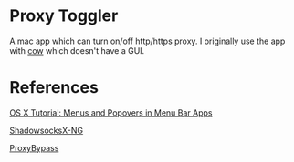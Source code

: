# Proxy Toggler
A mac app which can turn on/off http/https proxy. I originally use the app with [cow](https://github.com/cyfdecyf/cow) which doesn't have a GUI.
# References
[OS X Tutorial: Menus and Popovers in Menu Bar Apps](https://www.raywenderlich.com/98178/os-x-tutorial-menus-popovers-menu-bar-apps)

[ShadowsocksX-NG](https://github.com/shadowsocks/ShadowsocksX-NG)

[ProxyBypass](https://github.com/zzyyzz1992/ProxyBypass)
